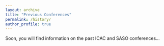 ```yaml
---
layout: archive
title: "Previous Conferences"
permalink: /history/
author_profile: true
---
```


Soon, you will find information on the past ICAC and SASO conferences...

<!---Location, Attendees, (approx.)	Full paper acceptance rate, General Chairs, Program Chairs follow. See https://icpe.spec.org/past-conferences.html as comparison--->
